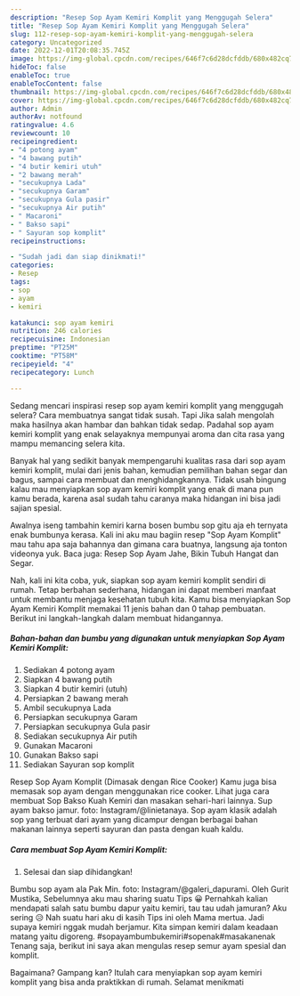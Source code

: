 ```yaml
---
description: "Resep Sop Ayam Kemiri Komplit yang Menggugah Selera"
title: "Resep Sop Ayam Kemiri Komplit yang Menggugah Selera"
slug: 112-resep-sop-ayam-kemiri-komplit-yang-menggugah-selera
category: Uncategorized
date: 2022-12-01T20:08:35.745Z
image: https://img-global.cpcdn.com/recipes/646f7c6d28dcfddb/680x482cq70/sop-ayam-kemiri-komplit-foto-resep-utama.jpg
hideToc: false
enableToc: true
enableTocContent: false
thumbnail: https://img-global.cpcdn.com/recipes/646f7c6d28dcfddb/680x482cq70/sop-ayam-kemiri-komplit-foto-resep-utama.jpg
cover: https://img-global.cpcdn.com/recipes/646f7c6d28dcfddb/680x482cq70/sop-ayam-kemiri-komplit-foto-resep-utama.jpg
author: Admin
authorAv: notfound
ratingvalue: 4.6
reviewcount: 10
recipeingredient:
- "4 potong ayam"
- "4 bawang putih"
- "4 butir kemiri utuh"
- "2 bawang merah"
- "secukupnya Lada"
- "secukupnya Garam"
- "secukupnya Gula pasir"
- "secukupnya Air putih"
- " Macaroni"
- " Bakso sapi"
- " Sayuran sop komplit"
recipeinstructions:

- "Sudah jadi dan siap dinikmati!"
categories:
- Resep
tags:
- sop
- ayam
- kemiri

katakunci: sop ayam kemiri 
nutrition: 246 calories
recipecuisine: Indonesian
preptime: "PT25M"
cooktime: "PT58M"
recipeyield: "4"
recipecategory: Lunch

---
```



Sedang mencari inspirasi resep sop ayam kemiri komplit yang menggugah selera? Cara membuatnya sangat tidak susah. Tapi Jika salah mengolah maka hasilnya akan hambar dan bahkan tidak sedap. Padahal sop ayam kemiri komplit yang enak selayaknya mempunyai aroma dan cita rasa yang mampu memancing selera kita.


Banyak hal yang sedikit banyak mempengaruhi kualitas rasa dari sop ayam kemiri komplit, mulai dari jenis bahan, kemudian pemilihan bahan segar dan bagus, sampai cara membuat dan menghidangkannya. Tidak usah bingung kalau mau menyiapkan sop ayam kemiri komplit yang enak di mana pun kamu berada, karena asal sudah tahu caranya maka hidangan ini bisa jadi sajian spesial.

Awalnya iseng tambahin kemiri karna bosen bumbu sop gitu aja eh ternyata enak bumbunya kerasa. Kali ini aku mau bagiin resep &#34;Sop Ayam Komplit&#34; mau tahu apa saja bahannya dan gimana cara buatnya, langsung aja tonton videonya yuk. Baca juga: Resep Sop Ayam Jahe, Bikin Tubuh Hangat dan Segar.


Nah, kali ini kita coba, yuk, siapkan sop ayam kemiri komplit sendiri di rumah. Tetap berbahan sederhana, hidangan ini dapat memberi manfaat untuk membantu menjaga kesehatan tubuh kita. Kamu bisa menyiapkan Sop Ayam Kemiri Komplit memakai 11 jenis bahan dan 0 tahap pembuatan. Berikut ini langkah-langkah dalam membuat hidangannya.

<!--inarticleads1-->

##### Bahan-bahan dan bumbu yang digunakan untuk menyiapkan Sop Ayam Kemiri Komplit:

1. Sediakan 4 potong ayam
1. Siapkan 4 bawang putih
1. Siapkan 4 butir kemiri (utuh)
1. Persiapkan 2 bawang merah
1. Ambil secukupnya Lada
1. Persiapkan secukupnya Garam
1. Persiapkan secukupnya Gula pasir
1. Sediakan secukupnya Air putih
1. Gunakan  Macaroni
1. Gunakan  Bakso sapi
1. Sediakan  Sayuran sop komplit


Resep Sop Ayam Komplit (Dimasak dengan Rice Cooker) Kamu juga bisa memasak sop ayam dengan menggunakan rice cooker. Lihat juga cara membuat Sop Bakso Kuah Kemiri dan masakan sehari-hari lainnya. Sup ayam bakso jamur. foto: Instagram/@linietanaya. Sop ayam klasik adalah sop yang terbuat dari ayam yang dicampur dengan berbagai bahan makanan lainnya seperti sayuran dan pasta dengan kuah kaldu. 

<!--inarticleads2-->

##### Cara membuat Sop Ayam Kemiri Komplit:


1. Selesai dan siap dihidangkan!

Bumbu sop ayam ala Pak Min. foto: Instagram/@galeri_dapurami. Oleh Gurit Mustika, Sebelumnya aku mau sharing suatu Tips 😀 Pernahkah kalian mendapati salah satu bumbu dapur yaitu kemiri, tau tau udah jamuran? Aku sering 😥 Nah suatu hari aku di kasih Tips ini oleh Mama mertua. Jadi supaya kemiri nggak mudah berjamur. Kita simpan kemiri dalam keadaan matang yaitu digoreng. #sopayambumbukemiri#sopenak#masakanenak Tenang saja, berikut ini saya akan mengulas resep semur ayam spesial dan komplit. 

Bagaimana? Gampang kan? Itulah cara menyiapkan sop ayam kemiri komplit yang bisa anda praktikkan di rumah. Selamat menikmati
